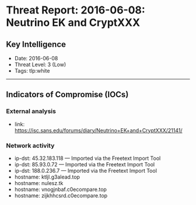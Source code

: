 # Threat Report: 2016-06-08: Neutrino EK and CryptXXX


## Key Intelligence
* Date: 2016-06-08
* Threat Level: 3 (Low)
* Tags: tlp:white

---

## Indicators of Compromise (IOCs)
### External analysis
* link: https://isc.sans.edu/forums/diary/Neutrino+EK+and+CryptXXX/21141/

### Network activity
* ip-dst: 45.32.183.118 — Imported via the Freetext Import Tool
* ip-dst: 85.93.0.72 — Imported via the Freetext Import Tool
* ip-dst: 188.0.236.7 — Imported via the Freetext Import Tool
* hostname: ktljl.g3alead.top
* hostname: nulesz.tk
* hostname: vnogjnbaf.c0ecompare.top
* hostname: zijkhhcsrd.c0ecompare.top
